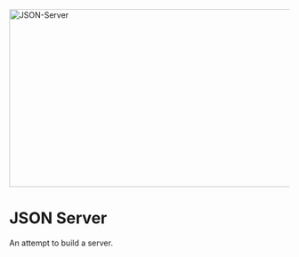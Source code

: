 <img src="https://socialify.git.ci/zibusisojnduna/JSON-Server/image?language=1&owner=1&name=1&stargazers=1&theme=Light" alt="JSON-Server" width="640" height="320" />

<h1>JSON Server</h1>
An attempt to build a server.


